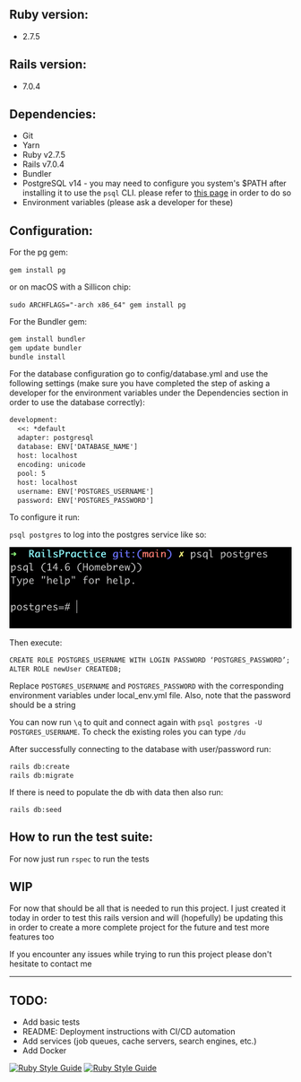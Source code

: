 ## **Ruby version:**

- 2.7.5

## **Rails version:**

- 7.0.4

## **Dependencies:**

- Git
- Yarn
- Ruby v2.7.5
- Rails v7.0.4
- Bundler
- PostgreSQL v14 - you may need to configure you system's $PATH after installing it to use the `psql` CLI. please refer to [this page](https://postgresapp.com/documentation/cli-tools.html) in order to do so
- Environment variables (please ask a developer for these)

## **Configuration:**

For the pg gem:

`gem install pg`

or on macOS with a Sillicon chip:

`sudo ARCHFLAGS="-arch x86_64" gem install pg`


For the Bundler gem:
```
gem install bundler
gem update bundler
bundle install
```

For the database configuration go to config/database.yml and use the following settings (make sure you have completed the step of asking a developer for the environment variables under the Dependencies section in order to use the database correctly):

```
development:
  <<: *default
  adapter: postgresql
  database: ENV['DATABASE_NAME']
  host: localhost
  encoding: unicode
  pool: 5
  host: localhost
  username: ENV['POSTGRES_USERNAME']
  password: ENV['POSTGRES_PASSWORD']
```

To configure it run:

`psql postgres` to log into the postgres service like so:

![postgres terminal](20221127192816.png)

Then execute:
```
CREATE ROLE POSTGRES_USERNAME WITH LOGIN PASSWORD ‘POSTGRES_PASSWORD’;
ALTER ROLE newUser CREATEDB;
```
Replace `POSTGRES_USERNAME` and `POSTGRES_PASSWORD` with the corresponding environment variables under local_env.yml file. Also, note that the password should be a string

You can now run `\q` to quit and connect again with `psql postgres -U POSTGRES_USERNAME`. To check the existing roles you can type `/du`

After successfully connecting to the database with user/password run:
```
rails db:create
rails db:migrate
```
If there is need to populate the db with data then also run:
```
rails db:seed
```

## **How to run the test suite:**

For now just run `rspec` to run the tests

## **WIP**
For now that should be all that is needed to run this project. I just created it today in order to test this rails version and will (hopefully) be updating this in order to create a more complete project for the future and test more features too

If you encounter any issues while trying to run this project please don't hesitate to contact me

___

## **TODO:**
- Add basic tests
- README: Deployment instructions with CI/CD automation
- Add services (job queues, cache servers, search engines, etc.)
- Add Docker


[![Ruby Style Guide](https://img.shields.io/badge/code_style-rubocop-brightgreen.svg)](https://github.com/rubocop/rubocop)
[![Ruby Style Guide](https://img.shields.io/badge/code_style-community-brightgreen.svg)](https://rubystyle.guide)
